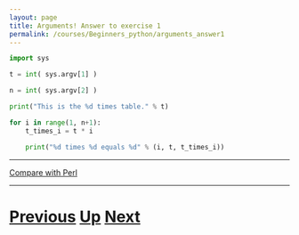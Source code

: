 ```yaml
---
layout: page
title: Arguments! Answer to exercise 1
permalink: /courses/Beginners_python/arguments_answer1
---
```


```python
import sys

t = int( sys.argv[1] )

n = int( sys.argv[2] )

print("This is the %d times table." % t)

for i in range(1, n+1):
    t_times_i = t * i

    print("%d times %d equals %d" % (i, t, t_times_i))
```

***

[Compare with Perl](../beginning_perl/arguments_answer1.md)

***

# [Previous](arguments.md) [Up](README.md) [Next](arguments.md)
